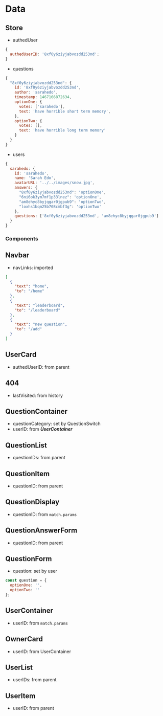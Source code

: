 # Data

## Store

- authedUser

```js
{
  authedUserID: '8xf0y6ziyjabvozdd253nd';
}
```

- questions

```js
{
  "8xf0y6ziyjabvozdd253nd": {
    id: '8xf0y6ziyjabvozdd253nd',
    author: 'sarahedo',
    timestamp: 1467166872634,
    optionOne: {
      votes: ['sarahedo'],
      text: 'have horrible short term memory',
    },
    optionTwo: {
      votes: [],
      text: 'have horrible long term memory'
    }
  }
}
```

- users

```js
{
  sarahedo: {
    id: 'sarahedo',
    name: 'Sarah Edo',
    avatarURL: '../../images/snow.jpg',
    answers: {
      "8xf0y6ziyjabvozdd253nd": 'optionOne',
      "6ni6ok3ym7mf1p33lnez": 'optionOne',
      "am8ehyc8byjqgar0jgpub9": 'optionTwo',
      "loxhs1bqm25b708cmbf3g": 'optionTwo'
    },
    questions: ['8xf0y6ziyjabvozdd253nd', 'am8ehyc8byjqgar0jgpub9']
  }
}
```

### Components

## Navbar

- navLinks: imported

```json
[
  {
    "text": "home",
    "to": "/home"
  },
  {
    "text": "leaderboard",
    "to": "/leaderboard"
  },
  {
    "text": "new question",
    "to": "/add"
  }
]
```

## UserCard

- authedUserID: from parent

## 404

- lastVisited: from history

## QuestionContainer

- questionCategory: set by QuestionSwitch
- userID: from **_UserContainer_**

## QuestionList

- questionIDs: from parent

## QuestionItem

- questionID: from parent

## QuestionDisplay

- questionID: from `match.params`

## QuestionAnswerForm

- questionID: from parent

## QuestionForm

- question: set by user

```js
const question = {
  optionOne: '',
  optionTwo: ''
};
```

## UserContainer

- userID: from `match.params`

## OwnerCard

- userID: from UserContainer

## UserList

- userIDs: from parent

## UserItem

- userID: from parent
